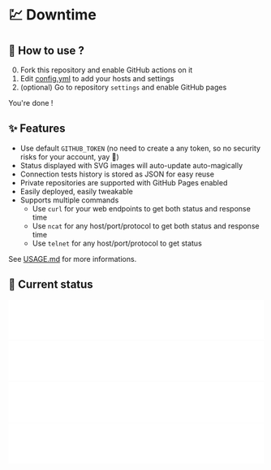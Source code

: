 # 💹 Downtime

## 💬 How to use ?

0. Fork this repository and enable GitHub actions on it
1. Edit [config.yml](config.yml) to add your hosts and settings
2. (optional) Go to repository `settings` and enable GitHub pages

You're done !

## ✨ Features

* Use default `GITHUB_TOKEN` (no need to create a any token, so no security risks for your account, yay 🎉)
* Status displayed with SVG images will auto-update auto-magically
* Connection tests history is stored as JSON for easy reuse
* Private repositories are supported with GitHub Pages enabled
* Easily deployed, easily tweakable
* Supports multiple commands
  * Use `curl` for your web endpoints to get both status and response time
  * Use `ncat` for any host/port/protocol to get both status and response time
  * Use `telnet` for any host/port/protocol to get status

See [USAGE.md](USAGE.md) for more informations.

## 🚥 Current status

<!-- <downtime-status> -->
![Google](status/google.com-443.svg)
![Downtime repository](status/github.com-lowlighter-downtime-443.svg)
![Google DNS](status/8.8.8.8-53.svg)
![Unavailable website](status/unavailable.website.com-443.svg)
<!-- <downtime-status/> -->
